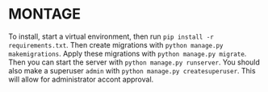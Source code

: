 MONTAGE
=======

To install, start a virtual environment, then run `pip install -r
requirements.txt`.  Then create migrations with `python manage.py
makemigrations`.  Apply these migrations with `python manage.py migrate`.  Then
you can start the server with `python manage.py runserver`.  You should also
make a superuser `admin` with `python manage.py createsuperuser`.  This will
allow for administrator accont approval.
